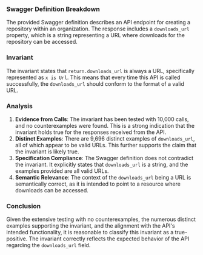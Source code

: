 ### Swagger Definition Breakdown
The provided Swagger definition describes an API endpoint for creating a repository within an organization. The response includes a `downloads_url` property, which is a string representing a URL where downloads for the repository can be accessed.

### Invariant
The invariant states that `return.downloads_url` is always a URL, specifically represented as `x is Url`. This means that every time this API is called successfully, the `downloads_url` should conform to the format of a valid URL.

### Analysis
1. **Evidence from Calls**: The invariant has been tested with 10,000 calls, and no counterexamples were found. This is a strong indication that the invariant holds true for the responses received from the API.
2. **Distinct Examples**: There are 9,696 distinct examples of `downloads_url`, all of which appear to be valid URLs. This further supports the claim that the invariant is likely true.
3. **Specification Compliance**: The Swagger definition does not contradict the invariant. It explicitly states that `downloads_url` is a string, and the examples provided are all valid URLs.
4. **Semantic Relevance**: The context of the `downloads_url` being a URL is semantically correct, as it is intended to point to a resource where downloads can be accessed.

### Conclusion
Given the extensive testing with no counterexamples, the numerous distinct examples supporting the invariant, and the alignment with the API's intended functionality, it is reasonable to classify this invariant as a true-positive. The invariant correctly reflects the expected behavior of the API regarding the `downloads_url` field.
